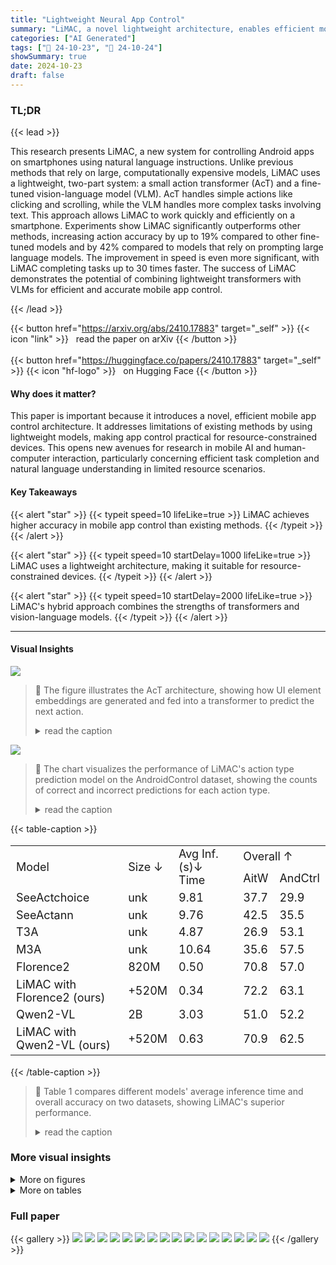 ```yaml
---
title: "Lightweight Neural App Control"
summary: "LiMAC, a novel lightweight architecture, enables efficient mobile app control by combining a small action transformer with a fine-tuned vision-language model, significantly improving accuracy and spee..."
categories: ["AI Generated"]
tags: ["🔖 24-10-23", "🤗 24-10-24"]
showSummary: true
date: 2024-10-23
draft: false
---
```


### TL;DR


{{< lead >}}

This research presents LiMAC, a new system for controlling Android apps on smartphones using natural language instructions. Unlike previous methods that rely on large, computationally expensive models, LiMAC uses a lightweight, two-part system: a small action transformer (AcT) and a fine-tuned vision-language model (VLM). AcT handles simple actions like clicking and scrolling, while the VLM handles more complex tasks involving text. This approach allows LiMAC to work quickly and efficiently on a smartphone.  Experiments show LiMAC significantly outperforms other methods, increasing action accuracy by up to 19% compared to other fine-tuned models and by 42% compared to models that rely on prompting large language models. The improvement in speed is even more significant, with LiMAC completing tasks up to 30 times faster.  The success of LiMAC demonstrates the potential of combining lightweight transformers with VLMs for efficient and accurate mobile app control.

{{< /lead >}}


{{< button href="https://arxiv.org/abs/2410.17883" target="_self" >}}
{{< icon "link" >}} &nbsp; read the paper on arXiv
{{< /button >}}
<br><br>
{{< button href="https://huggingface.co/papers/2410.17883" target="_self" >}}
{{< icon "hf-logo" >}} &nbsp; on Hugging Face
{{< /button >}}

#### Why does it matter?
This paper is important because it introduces a novel, efficient mobile app control architecture.  It addresses limitations of existing methods by using lightweight models, making app control practical for resource-constrained devices. This opens new avenues for research in mobile AI and human-computer interaction, particularly concerning efficient task completion and natural language understanding in limited resource scenarios.
#### Key Takeaways

{{< alert "star" >}}
{{< typeit speed=10 lifeLike=true >}} LiMAC achieves higher accuracy in mobile app control than existing methods. {{< /typeit >}}
{{< /alert >}}

{{< alert "star" >}}
{{< typeit speed=10 startDelay=1000 lifeLike=true >}} LiMAC uses a lightweight architecture, making it suitable for resource-constrained devices. {{< /typeit >}}
{{< /alert >}}

{{< alert "star" >}}
{{< typeit speed=10 startDelay=2000 lifeLike=true >}} LiMAC's hybrid approach combines the strengths of transformers and vision-language models. {{< /typeit >}}
{{< /alert >}}

------
#### Visual Insights



![](figures/figures_4_0.png)

> 🔼 The figure illustrates the AcT architecture, showing how UI element embeddings are generated and fed into a transformer to predict the next action.
> <details>
> <summary>read the caption</summary>
> Figure 1: Illustration of AcT. A separate encoding of each UI element into a vector e<sub>t,i</sub> by using pretrained embedding models. The embeddings are then fed into the sequence of a transformer X<sub>t</sub> along with the previous timesteps in that episode. The prediction of the transformer is decoded to produce the next action which consists of a<sub>type</sub> and a<sub>spec</sub>
> </details>





![](charts/charts_15_0.png)

> 🔼 The chart visualizes the performance of LiMAC's action type prediction model on the AndroidControl dataset, showing the counts of correct and incorrect predictions for each action type.
> <details>
> <summary>read the caption</summary>
> Figure 3: Confusion matrix for action type selection for LiMAC in AndroidControl.
> </details>





{{< table-caption >}}
<table id='1' style='font-size:18px'><tr><td rowspan="2">Model</td><td rowspan="2">Size ↓</td><td rowspan="2">Avg Inf. (s)↓ Time</td><td colspan="2">Overall ↑</td></tr><tr><td>AitW</td><td>AndCtrl</td></tr><tr><td>SeeActchoice</td><td>unk</td><td>9.81</td><td>37.7</td><td>29.9</td></tr><tr><td>SeeActann</td><td>unk</td><td>9.76</td><td>42.5</td><td>35.5</td></tr><tr><td>T3A</td><td>unk</td><td>4.87</td><td>26.9</td><td>53.1</td></tr><tr><td>M3A</td><td>unk</td><td>10.64</td><td>35.6</td><td>57.5</td></tr><tr><td>Florence2</td><td>820M</td><td>0.50</td><td>70.8</td><td>57.0</td></tr><tr><td>LiMAC with Florence2 (ours)</td><td>+520M</td><td>0.34</td><td>72.2</td><td>63.1</td></tr><tr><td>Qwen2-VL</td><td>2B</td><td>3.03</td><td>51.0</td><td>52.2</td></tr><tr><td>LiMAC with Qwen2-VL (ours)</td><td>+520M</td><td>0.63</td><td>70.9</td><td>62.5</td></tr></table>{{< /table-caption >}}

> 🔼 Table 1 compares different models' average inference time and overall accuracy on two datasets, showing LiMAC's superior performance.
> <details>
> <summary>read the caption</summary>
> Table 1: Comparison of models in terms of average inference time and overall accuracy on the AitW and AndroidControl datasets. The table presents the size of each model, the average inference time (in seconds, lower is better), and the overall accuracy (higher is better) for both datasets.
> </details>



### More visual insights

<details>
<summary>More on figures
</summary>


![](figures/figures_5_0.png)

> 🔼 The figure illustrates the architecture of LiMAC, showing how the history of observations, actions, and goals are processed by AcT and a VLM to generate the final action.
> <details>
> <summary>read the caption</summary>
> Figure 2: The architecture of LiMAC. The history of observations-actions {ot, at-1, Ot-1..} and goal g are processed to vector x and passed to AcT. The image observation omg with the bounding boxes and the goal g are passed as inputs to the VLM. The VLM is only called if an action that requires text completion is selected, based on the action type output of AcT. The action is finally selected based on the protocol described in Section 3.
> </details>



![](figures/figures_16_0.png)

> 🔼 This figure shows a sample episode from the AndroidControl dataset, highlighting a case of relaxed accuracy in a click action and a failure in an input-text action, illustrating the model's performance and limitations.
> <details>
> <summary>read the caption</summary>
> Figure 4: Relaxed target element in yellow (timestep 3) and failed action in red (final timestep). The target element of the click in timestep 3 is considered correct under our relaxed accuracy because its bounding box is almost identical to the correct element, and clicking either would have the same effect (opening the text bar). In the final timestep, the agent inputs text 'Detroit' rather than 'Las Vegas', a clear confusion between the origin and destination of the trip stated in the goal, leading to an incorrect prediction.
> </details>



![](figures/figures_16_1.png)

> 🔼 This figure shows a successful episode where the agent correctly interacts with the phone interface to complete a task, with one timestep having a relaxed accuracy due to a minor discrepancy in the input text.
> <details>
> <summary>read the caption</summary>
> Figure 5: Relaxed input-text in yellow (timestep 4) and overall successful episode. Timestep 4 is considered correct under our relaxed input-text textual component because it is simply the singular form of the correct text, leading to a Jaccard index greater than 0.5 and presumably the same search results. The episode terminates successfully, with all timesteps being considered correct under our evaluation metrics.
> </details>



</details>




<details>
<summary>More on tables
</summary>


{{< table-caption >}}
<table id='1' style='font-size:20px'><tr><td rowspan="2">Framework</td><td colspan="3">Modules Used</td><td rowspan="2">Avg Inf. ⓢ+ Time</td><td colspan="2">Overall↑</td></tr><tr><td>Type</td><td>Click</td><td>Text</td><td>AitW</td><td>AndCtrl</td></tr><tr><td>T3A only</td><td>T3A</td><td>T3A</td><td>T3A</td><td>4.87</td><td>26.9</td><td>53.1</td></tr><tr><td>LiMAC (ours)</td><td>AcT</td><td>T3A</td><td>T3A</td><td>4.03</td><td>42.7</td><td>65.4</td></tr><tr><td>LiMAC (ours)</td><td>AcT</td><td>AcT</td><td>T3A</td><td>1.04</td><td>69.8</td><td>63.2</td></tr><tr><td>M3A only</td><td>M3A</td><td>M3A</td><td>M3A</td><td>10.64</td><td>35.6</td><td>57.5</td></tr><tr><td>LiMAC (ours)</td><td>AcT</td><td>M3A</td><td>M3A</td><td>8.40</td><td>52.6</td><td>66.8</td></tr><tr><td>LiMAC (ours)</td><td>AcT</td><td>AcT</td><td>M3A</td><td>1.87</td><td>70.0</td><td>62.5</td></tr><tr><td>Florence only</td><td>Florence2</td><td>Florence2</td><td>Florence2</td><td>0.50</td><td>70.8</td><td>57.0</td></tr><tr><td>LiMAC (ours)</td><td>AcT</td><td>Florence2</td><td>Florence2</td><td>0.72</td><td>71.6</td><td>61.1</td></tr><tr><td>LiMAC (ours)</td><td>AcT</td><td>AcT</td><td>Florence2</td><td>0.34</td><td>72.2</td><td>63.1</td></tr><tr><td>Qwen only</td><td>Qwen2-VL</td><td>Qwen2-VL</td><td>Qwen2-VL</td><td>3.03</td><td>51.0</td><td>52.2</td></tr><tr><td>LiMAC (ours)</td><td>AcT</td><td>Qwen2-VL</td><td>Qwen2-VL</td><td>2.64</td><td>55.7</td><td>59.1</td></tr><tr><td>LiMAC (ours)</td><td>AcT</td><td>AcT</td><td>Qwen2-VL</td><td>0.63</td><td>70.9</td><td>62.5</td></tr><tr><td>LiMAC (ours)</td><td>AcT</td><td>M3A</td><td>T3A</td><td>7.57</td><td>52.4</td><td>67.4</td></tr></table>{{< /table-caption >}}
> 🔼 {{ table.description }}
> <details>
> <summary>read the caption</summary>
> {{ table.caption }}
> </details>


> Table 1 compares various models' average inference time and overall accuracy on two mobile phone control datasets.


{{< table-caption >}}
<table id='1' style='font-size:14px'><tr><td rowspan="2">Framework</td><td colspan="3">Modules Used</td><td colspan="2">Action Type</td><td colspan="2">Click Target</td><td colspan="2">Text</td></tr><tr><td>Type</td><td>Click</td><td>Text</td><td>AitW</td><td>AndCtrl</td><td>AitW</td><td>AndCtrl</td><td>AitW</td><td>AndCtrl</td></tr><tr><td>SeeAct only</td><td>SeeActchoice</td><td>SeeActchoice</td><td>SeeActchoice</td><td>67.1</td><td>66.8</td><td>36.9</td><td>48.5</td><td>69.4</td><td>67.1</td></tr><tr><td>SeeAct only</td><td>SeeActann</td><td>SeeActann</td><td>SeeActann</td><td>68.2</td><td>66.8</td><td>44.7</td><td>55.7</td><td>66.0</td><td>61.8</td></tr><tr><td>T3A only</td><td>T3A</td><td>T3A</td><td>T3A</td><td>56.2</td><td>67.7</td><td>33.5</td><td>71.1</td><td>66.5</td><td>78.4</td></tr><tr><td>M3A only</td><td>M3A</td><td>M3A</td><td>M3A</td><td>63.8</td><td>69.8</td><td>48.3</td><td>77.1</td><td>67.3</td><td>74.3</td></tr><tr><td>Qwen only</td><td>Qwen2-VL</td><td>Qwen2-VL</td><td>Qwen2-VL</td><td>81.7</td><td>70.7</td><td>53.2</td><td>55.2</td><td>70.5</td><td>75.7</td></tr><tr><td>LiMAC (ours)</td><td>AcT</td><td>Qwen2-VL</td><td>Qwen2-VL</td><td>86.9</td><td>82.3</td><td>53.2</td><td>55.2</td><td>70.5</td><td>75.7</td></tr><tr><td>LiMAC (ours)</td><td>AcT</td><td>AcT</td><td>Qwen2-VL</td><td>86.9</td><td>82.3</td><td>77.4</td><td>65.4</td><td>70.5</td><td>75.7</td></tr><tr><td>Florence only</td><td>Florence2</td><td>Florence2</td><td>Florence2</td><td>86.4</td><td>79.6</td><td>76.2</td><td>62.0</td><td>84.2</td><td>77.5</td></tr><tr><td>LiMAC (ours)</td><td>AcT</td><td>Florence2</td><td>Florence2</td><td>86.9</td><td>82.3</td><td>76.2</td><td>62.0</td><td>84.2</td><td>77.5</td></tr><tr><td>LiMAC (ours)</td><td>AcT</td><td>AcT</td><td>Florence2</td><td>86.9</td><td>82.3</td><td>77.4</td><td>65.4</td><td>84.2</td><td>77.5</td></tr></table>{{< /table-caption >}}
> 🔼 {{ table.description }}
> <details>
> <summary>read the caption</summary>
> {{ table.caption }}
> </details>


> Table 1 compares the performance of different models on two mobile app control datasets in terms of model size, average inference time, and overall accuracy.


{{< table-caption >}}
<br><table id='3' style='font-size:20px'><tr><td></td><td>Size</td><td>Action Type</td><td>Click Target</td><td>Overall</td></tr><tr><td>LiMAC</td><td>520M</td><td>82.3</td><td>65.4</td><td>63.1</td></tr><tr><td>LiMAC (no CLIP FT)</td><td>520M</td><td>81.9</td><td>62.3</td><td>60.0</td></tr><tr><td>LiMAC (no img)</td><td>433M</td><td>82.4</td><td>54.9</td><td>56.0</td></tr><tr><td>LiMAC (no txt)</td><td>410M</td><td>83.2</td><td>65.7</td><td>63.0</td></tr></table>{{< /table-caption >}}
> 🔼 {{ table.description }}
> <details>
> <summary>read the caption</summary>
> {{ table.caption }}
> </details>


> The table presents the performance comparison of different LiMAC configurations with different inputs on the AndroidControl dataset, showing the impact of ablating different model components.


{{< table-caption >}}
<br><table id='1' style='font-size:16px'><tr><td colspan="3">Modules Used</td><td colspan="2">Action Type</td><td colspan="2">Click Target</td><td colspan="2">Text</td><td colspan="2">Total</td></tr><tr><td>Type</td><td>Click</td><td>Text</td><td>AiTW</td><td>AndCtr</td><td>AiTW</td><td>AndCtr</td><td>AiTW</td><td>AndCtr</td><td>AiTW</td><td>AndCtr</td></tr><tr><td>AcT</td><td>AcT</td><td>Florence2</td><td>86.9</td><td>82.3</td><td>77.4</td><td>65.4</td><td>84.2</td><td>77.5</td><td>72.2</td><td>63.1</td></tr><tr><td>AcT</td><td>Florence2</td><td>Florence2</td><td>86.9</td><td>82.3</td><td>76.2</td><td>62.0</td><td>84.2</td><td>77.5</td><td>71.6</td><td>61.1</td></tr><tr><td>AcT</td><td>AcT</td><td>Qwen2-VL</td><td>86.9</td><td>82.3</td><td>77.4</td><td>65.4</td><td>70.5</td><td>75.7</td><td>70.9</td><td>62.5</td></tr><tr><td>AcT</td><td>Qwen2-VL</td><td>Qwen2-VL</td><td>86.9</td><td>82.3</td><td>53.2</td><td>55.2</td><td>70.5</td><td>75.7</td><td>55.7</td><td>59.1</td></tr><tr><td>AcT</td><td>AcT</td><td>T3A</td><td>85.3</td><td>81.7</td><td>77.6</td><td>65.4</td><td>66.5</td><td>78.4</td><td>69.8</td><td>63.2</td></tr><tr><td>AcT</td><td>T3A</td><td>T3A</td><td>85.3</td><td>81.7</td><td>33.5</td><td>71.1</td><td>66.5</td><td>78.4</td><td>42.7</td><td>65.4</td></tr><tr><td>AcT</td><td>M3A</td><td>T3A</td><td>85.3</td><td>81.7</td><td>48.3</td><td>77.1</td><td>66.5</td><td>78.4</td><td>52.4</td><td>67.4</td></tr><tr><td>AcT</td><td>AcT</td><td>M3A</td><td>85.3</td><td>81.7</td><td>77.6</td><td>65.4</td><td>67.3</td><td>74.3</td><td>70.0</td><td>62.5</td></tr><tr><td>AcT</td><td>T3A</td><td>M3A</td><td>85.3</td><td>81.7</td><td>33.5</td><td>71.1</td><td>67.3</td><td>74.3</td><td>43.0</td><td>64.7</td></tr><tr><td>AcT</td><td>M3A</td><td>M3A</td><td>85.3</td><td>81.7</td><td>48.3</td><td>77.1</td><td>67.3</td><td>74.3</td><td>52.6</td><td>66.8</td></tr><tr><td>AcT</td><td>AcT</td><td>SeeActchoice</td><td>85.3</td><td>81.7</td><td>77.6</td><td>65.4</td><td>69.4</td><td>67.1</td><td>70.5</td><td>62.0</td></tr><tr><td>AcT</td><td>SeeActchoice</td><td>SeeActchoice</td><td>85.3</td><td>81.7</td><td>36.9</td><td>48.5</td><td>69.4</td><td>67.1</td><td>45.7</td><td>53.7</td></tr><tr><td>AcT</td><td>AcT</td><td>SeeActann</td><td>85.3</td><td>81.7</td><td>77.6</td><td>65.4</td><td>66.0</td><td>61.8</td><td>70.0</td><td>61.1</td></tr><tr><td>AcT</td><td>SeeActann</td><td>SeeActann</td><td>85.3</td><td>81.7</td><td>44.7</td><td>55.7</td><td>66.0</td><td>61.8</td><td>49.2</td><td>61.6</td></tr><tr><td>Florence2</td><td>Florence2</td><td>Florence2</td><td>86.4</td><td>79.6</td><td>76.2</td><td>62.0</td><td>84.2</td><td>77.5</td><td>70.8</td><td>57.0</td></tr><tr><td>Qwen2-VL</td><td>Qwen2-VL</td><td>Qwen2-VL</td><td>81.7</td><td>70.7</td><td>53.2</td><td>55.2</td><td>70.5</td><td>75.7</td><td>51.0</td><td>52.2</td></tr><tr><td>T3A</td><td>T3A</td><td>T3A</td><td>56.2</td><td>67.7</td><td>33.5</td><td>71.1</td><td>66.5</td><td>78.4</td><td>26.9</td><td>53.1</td></tr><tr><td>T3A</td><td>M3A</td><td>T3A</td><td>56.2</td><td>67.7</td><td>48.3</td><td>77.1</td><td>66.5</td><td>78.4</td><td>30.9</td><td>55.2</td></tr><tr><td>M3A</td><td>T3A</td><td>T3A</td><td>63.8</td><td>69.8</td><td>33.5</td><td>71.1</td><td>66.5</td><td>78.4</td><td>27.0</td><td>53.5</td></tr><tr><td>M3A</td><td>M3A</td><td>T3A</td><td>63.8</td><td>69.8</td><td>48.3</td><td>77.1</td><td>66.5</td><td>78.4</td><td>35.8</td><td>57.7</td></tr><tr><td>SeeActchoice</td><td>SeeActchoice</td><td>SeeActchoice</td><td>67.1</td><td>66.8</td><td>36.9</td><td>48.5</td><td>69.4</td><td>67.1</td><td>29.5</td><td>38.9</td></tr><tr><td>SeeActann</td><td>SeeActann</td><td>SeeActann</td><td>68.2</td><td>66.8</td><td>44.7</td><td>55.7</td><td>66.0</td><td>61.8</td><td>34.3</td><td>45.7</td></tr></table>{{< /table-caption >}}
> 🔼 {{ table.description }}
> <details>
> <summary>read the caption</summary>
> {{ table.caption }}
> </details>


> Table 1 compares various models' average inference time and overall accuracy on two datasets, showing LiMAC's superior performance.


</details>


### Full paper

{{< gallery >}}
<img src="paper_images/1.png" class="grid-w50 md:grid-w33 xl:grid-w25" />
<img src="paper_images/2.png" class="grid-w50 md:grid-w33 xl:grid-w25" />
<img src="paper_images/3.png" class="grid-w50 md:grid-w33 xl:grid-w25" />
<img src="paper_images/4.png" class="grid-w50 md:grid-w33 xl:grid-w25" />
<img src="paper_images/5.png" class="grid-w50 md:grid-w33 xl:grid-w25" />
<img src="paper_images/6.png" class="grid-w50 md:grid-w33 xl:grid-w25" />
<img src="paper_images/7.png" class="grid-w50 md:grid-w33 xl:grid-w25" />
<img src="paper_images/8.png" class="grid-w50 md:grid-w33 xl:grid-w25" />
<img src="paper_images/9.png" class="grid-w50 md:grid-w33 xl:grid-w25" />
<img src="paper_images/10.png" class="grid-w50 md:grid-w33 xl:grid-w25" />
<img src="paper_images/11.png" class="grid-w50 md:grid-w33 xl:grid-w25" />
<img src="paper_images/12.png" class="grid-w50 md:grid-w33 xl:grid-w25" />
<img src="paper_images/13.png" class="grid-w50 md:grid-w33 xl:grid-w25" />
<img src="paper_images/14.png" class="grid-w50 md:grid-w33 xl:grid-w25" />
<img src="paper_images/15.png" class="grid-w50 md:grid-w33 xl:grid-w25" />
<img src="paper_images/16.png" class="grid-w50 md:grid-w33 xl:grid-w25" />
{{< /gallery >}}